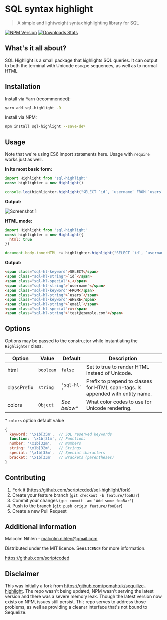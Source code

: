 # SQL syntax highlight
> A simple and lightweight syntax highlighting library for SQL

[![NPM Version][npm-image]][npm-url]
[![Downloads Stats][npm-downloads]][npm-url]

## What's it all about?
SQL Highlight is a small package that highlights SQL queries. It can output to both the terminal with Unicode escape sequences, as well as to normal HTML

## Installation

Install via Yarn (recommended):
```bash
yarn add sql-highlight -D
```
Install via NPM:
```bash
npm install sql-highlight --save-dev
```

## Usage
Note that we're using ES6 import statements here. Usage with `require` works just as well.

**In its most basic form:**
```javascript
import Highlight from 'sql-highlight'
const highlighter = new Highlight()

console.log(highlighter.highlight("SELECT `id`, `username` FROM `users` WHERE `email` = 'test@example.com'"))
```

**Output:**

![Screenshot 1](screenshot1.png)

**HTML mode:**

```javascript
import Highlight from 'sql-highlight'
const highlighter = new Highlight({
  html: true
})

document.body.innerHTML += highlighter.highlight("SELECT `id`, `username` FROM `users` WHERE `email` = 'test@example.com'")
```

**Output:**
```html
<span class="sql-hl-keyword">SELECT</span>
<span class="sql-hl-string">`id`</span>
<span class="sql-hl-special">,</span>
<span class="sql-hl-string">`username`</span>
<span class="sql-hl-keyword">FROM</span>
<span class="sql-hl-string">`users`</span>
<span class="sql-hl-keyword">WHERE</span>
<span class="sql-hl-string">`email`</span>
<span class="sql-hl-special">=</span>
<span class="sql-hl-string">'test@example.com'</span>
```

## Options
Options may be passed to the constructor while instantiating the `Highlighter` class.

| Option | Value | Default | Description |
| --- | --- | --- | --- |
| html | `boolean` | `false` | Set to true to render HTML instead of Unicode.
| classPrefix | `string` | `'sql-hl-'` | Prefix to prepend to classes for HTML span-tags. Is appended with entity name.
| colors | `Object` | _See below_* | What color codes to use for Unicode rendering.

\* `colors` option default value
```javascript
{
  keyword: '\x1b[35m',  // SQL reserved keywords
  function: '\x1b[31m', // Functions
  number: '\x1b[32m',   // Numbers
  string: '\x1b[32m',   // Strings
  special: '\x1b[33m',  // Special characters
  bracket: '\x1b[33m'   // Brackets (parentheses)
}
```

## Contributing

1. Fork it (<https://github.com/scriptcoded/sql-highlight/fork>)
2. Create your feature branch (`git checkout -b feature/fooBar`)
3. Commit your changes (`git commit -am 'Add some fooBar'`)
4. Push to the branch (`git push origin feature/fooBar`)
5. Create a new Pull Request

## Additional information

Malcolm Nihlén - malcolm.nihlen@gmail.com

Distributed under the MIT licence. See `LICENCE` for more information.

https://github.com/scriptcoded

## Disclaimer
This was initially a fork from https://github.com/pomahtuk/sequilize-highlight. The repo wasn't being
updated, NPM wasn't serving the latest version and there was a severe memory leak. Though the latest version now exists on NPM, issues still persist. This repo serves to address those problems, as well as providing a cleaner interface that's not bound to Sequelize.

[npm-image]: https://img.shields.io/npm/v/sql-highlight.svg
[npm-url]: https://npmjs.org/package/sql-highlight
[npm-downloads]: https://img.shields.io/npm/dm/sql-highlight.svg